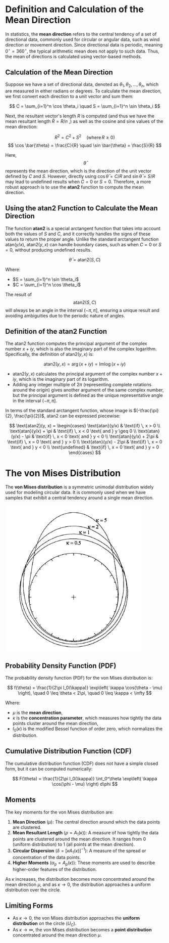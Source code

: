 # Definition and Calculation of the Mean Direction

In statistics, the **mean direction** refers to the central tendency of a set of directional data, commonly used for circular or angular data, such as wind direction or movement direction. Since directional data is periodic, meaning $0^\circ = 360^\circ$, the typical arithmetic mean does not apply to such data. Thus, the mean of directions is calculated using vector-based methods.

## Calculation of the Mean Direction

Suppose we have a set of directional data, denoted as $\theta_1, \theta_2, \dots, \theta_n$, which are measured in either radians or degrees. To calculate the mean direction, we first convert each direction to a unit vector and sum them:

$$
C = \sum_{i=1}^n \cos \theta_i \quad S = \sum_{i=1}^n \sin \theta_i
$$

Next, the resultant vector's length $R$ is computed (and thus we have the mean resultant length $\bar{R} = R/n$ ,) as well as the cosine and sine values of the mean direction:

$$
R^2 = C^2 + S^2 \quad \text{(where} \, R \geq 0 \text{)}
$$
$$
\cos \bar{\theta} = \frac{C}{R} \quad \sin \bar{\theta} = \frac{S}{R}
$$

Here, $$\bar{\theta}$$ represents the mean direction, which is the direction of the unit vector defined by $C$ and $S$. However, directly using $\cos \bar{\theta} = C/R$ and $\sin \bar{\theta} = S/R$ may lead to undefined results when $C = 0$ or $S = 0$. Therefore, a more robust approach is to use the **atan2** function to compute the mean direction.

## Using the $\text{atan2}$ Function to Calculate the Mean Direction

The function **atan2** is a special arctangent function that takes into account both the values of $S$ and $C$, and it correctly handles the signs of these values to return the proper angle. Unlike the standard arctangent function $\text{atan}(y/x)$, $\text{atan2}(y, x)$ can handle boundary cases, such as when $C = 0$ or $S = 0$, without producing undefined results.

$$
\bar{\theta} = \text{atan2}(S, C)
$$

Where:

- $S = \sum_{i=1}^n \sin \theta_i$
- $C = \sum_{i=1}^n \cos \theta_i$

The result of $$\text{atan2}(S, C)$$ will always be an angle in the interval $(-\pi, \pi]$, ensuring a unique result and avoiding ambiguities due to the periodic nature of angles.

## Definition of the $\text{atan2}$ Function

The $\text{atan2}$ function computes the principal argument of the complex number $x + iy$, which is also the imaginary part of the complex logarithm. Specifically, the definition of $\text{atan2}(y, x)$ is:

$$
\text{atan2}(y, x) = \arg(x + iy) = \text{Im} \log(x + iy)
$$

- $\text{atan2}(y, x)$ calculates the principal argument of the complex number $x + iy$, which is the imaginary part of its logarithm.
- Adding any integer multiple of $2\pi$ (representing complete rotations around the origin) gives another argument of the same complex number, but the principal argument is defined as the unique representative angle in the interval $(-\pi, \pi]$.

In terms of the standard arctangent function, whose image is $(-\frac{\pi}{2}, \frac{\pi}{2})$, $\text{atan2}$ can be expressed piecewise:

$$
\text{atan2}(y, x) =
\begin{cases}
\text{atan}(y/x) & \text{if} \, x > 0 \\
\text{atan}(y/x) + \pi & \text{if} \, x < 0 \text{ and } y \geq 0 \\
\text{atan}(y/x) - \pi & \text{if} \, x < 0 \text{ and } y < 0 \\
\text{atan}(y/x) + 2\pi & \text{if} \, x = 0 \text{ and } y > 0 \\
\text{atan}(y/x) - 2\pi & \text{if} \, x = 0 \text{ and } y < 0 \\
\text{undefined} & \text{if} \, x = 0 \text{ and } y = 0
\end{cases}
$$

# The von Mises Distribution

The **von Mises distribution** is a symmetric unimodal distribution widely used for modeling circular data. It is commonly used when we have samples that exhibit a central tendency around a single mean direction.

![Probability density functions for the von Mises distribution, copied from Fisher's book, may be replaced by an image newly drawed.](von_mises.png)

## Probability Density Function (PDF)

The probability density function (PDF) for the von Mises distribution is:

$$
f(\theta) = \frac{1}{2\pi I_0(\kappa)} \exp\left( \kappa \cos(\theta - \mu) \right), \quad 0 \leq \theta < 2\pi, \quad 0 \leq \kappa < \infty
$$

Where:
- $\mu$ is the **mean direction**,
- $\kappa$ is the **concentration parameter**, which measures how tightly the data points cluster around the mean direction,
- $I_0(\kappa)$ is the modified Bessel function of order zero, which normalizes the distribution.

## Cumulative Distribution Function (CDF)

The cumulative distribution function (CDF) does not have a simple closed form, but it can be computed numerically:

$$
F(\theta) = \frac{1}{2\pi I_0(\kappa)} \int_0^\theta \exp\left( \kappa \cos(\phi - \mu) \right) d\phi
$$

## Moments

The key moments for the von Mises distribution are:

1. **Mean Direction** ($\mu$): The central direction around which the data points are clustered.
2. **Mean Resultant Length** ($\rho = A_1(\kappa)$): A measure of how tightly the data points are clustered around the mean direction. It ranges from 0 (uniform distribution) to 1 (all points at the mean direction).
3. **Circular Dispersion** ($\delta = \left[ \kappa A_1(\kappa) \right]^{-1}$): A measure of the spread or concentration of the data points.
4. **Higher Moments** ($\alpha_p = A_p(\kappa)$): These moments are used to describe higher-order features of the distribution.

As $\kappa$ increases, the distribution becomes more concentrated around the mean direction $\mu$, and as $\kappa \to 0$, the distribution approaches a uniform distribution over the circle.

## Limiting Forms

- As $\kappa \to 0$, the von Mises distribution approaches the **uniform distribution** on the circle ($U_C$).
- As $\kappa \to \infty$, the von Mises distribution becomes a **point distribution** concentrated around the mean direction $\mu$.
